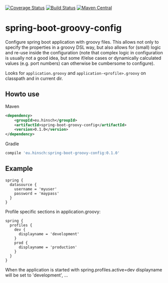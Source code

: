 [![Coverage Status](https://coveralls.io/repos/lukashinsch/spring-boot-groovy-config/badge.svg?branch=master)](https://coveralls.io/r/lukashinsch/spring-boot-groovy-config?branch=master)
[![Build Status](https://travis-ci.org/lukashinsch/spring-boot-groovy-config.svg?branch=master)](https://travis-ci.org/lukashinsch/spring-boot-groovy-config)
[![Maven Central](https://maven-badges.herokuapp.com/maven-central/eu.hinsch/spring-boot-groovy-config/badge.svg)](https://maven-badges.herokuapp.com/maven-central/eu.hinsch/spring-boot-groovy-config/)


# spring-boot-groovy-config
Configure spring boot application with groovy files.
This allows not only to specify the properties in a groovy DSL way, but also allows for (small) logic and re-use inside the configuration (note that complex logic in configuration is usually not a good idea, but some if/else cases or dynamically calculated values (e.g. port numbers) can otherwise be cumbersome to configure).

Looks for `application.groovy` and `application-<profile>.groovy` on classpath and in current dir.

## Howto use

Maven
```xml
<dependency>
    <groupId>eu.hinsch</groupId>
    <artifactId>spring-boot-groovy-config</artifactId>
    <version>0.1.0</version>
</dependency>
```

Gradle
```groovy
compile 'eu.hinsch:spring-boot-groovy-config:0.1.0'
```

## Example 
```
spring {
  datasource {
    username = 'myuser'
    password = 'maypass'
  }
}
```

Profile specific sections in application.groovy:

```
spring {
  profiles {
    dev {
      displayname = 'development'
    }
    prod {
      displayname = 'production'
    }
  }
}     
```
When the application is started with spring.profiles.active=dev displayname will be set to 'development', ...
